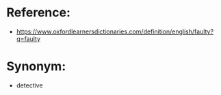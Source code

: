 # Reference:
- https://www.oxfordlearnersdictionaries.com/definition/english/faulty?q=faulty
# Synonym:
- detective